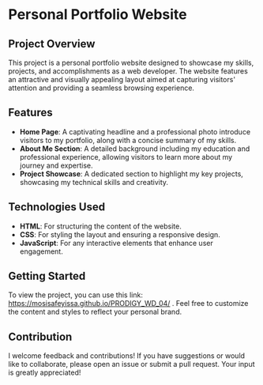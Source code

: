 # Personal Portfolio Website

## Project Overview

This project is a personal portfolio website designed to showcase my skills, projects, and accomplishments as a web developer. The website features an attractive and visually appealing layout aimed at capturing visitors' attention and providing a seamless browsing experience.

## Features

- **Home Page**: A captivating headline and a professional photo introduce visitors to my portfolio, along with a concise summary of my skills.
- **About Me Section**: A detailed background including my education and professional experience, allowing visitors to learn more about my journey and expertise.
- **Project Showcase**: A dedicated section to highlight my key projects, showcasing my technical skills and creativity.

## Technologies Used

- **HTML**: For structuring the content of the website.
- **CSS**: For styling the layout and ensuring a responsive design.
- **JavaScript**: For any interactive elements that enhance user engagement.

## Getting Started

To view the project, you can use this link: https://mosisafeyissa.github.io/PRODIGY_WD_04/ . Feel free to customize the content and styles to reflect your personal brand.

## Contribution

I welcome feedback and contributions! If you have suggestions or would like to collaborate, please open an issue or submit a pull request. Your input is greatly appreciated!

